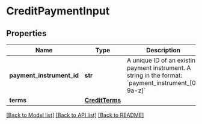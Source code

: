 # CreditPaymentInput

## Properties
Name | Type | Description | Notes
------------ | ------------- | ------------- | -------------
**payment_instrument_id** | **str** | A unique ID of an existing payment instrument.  A string in the format: &#x60;payment_instrument_[0-9a-z]&#x60; | 
**terms** | [**CreditTerms**](CreditTerms.md) |  | 

[[Back to Model list]](../README.md#documentation-for-models) [[Back to API list]](../README.md#documentation-for-api-endpoints) [[Back to README]](../README.md)

